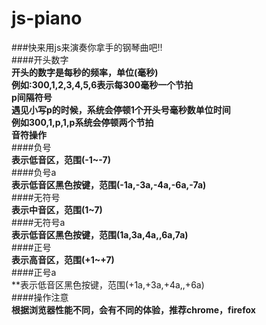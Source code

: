 # js-piano
###快来用js来演奏你拿手的钢琴曲吧!!<br />
####开头数字<br />
**开头的数字是每秒的频率，单位(毫秒)**<br />
**例如:300,1,2,3,4,5,6表示每300毫秒一个节拍**<br />
**p间隔符号**<br />
**遇见小写p的时候，系统会停顿1个开头号毫秒数单位时间**<br />
**例如300,1,p,1,p系统会停顿两个节拍**<br />
**音符操作**<br />
####负号<br />
**表示低音区，范围(-1~-7)**<br />
####负号a<br />
**表示低音区黑色按键，范围(-1a,-3a,-4a,-6a,-7a)**<br />
####无符号<br />
**表示中音区，范围(1~7)**<br />
####无符号a<br />
**表示低音区黑色按键，范围(1a,3a,4a,,6a,7a)**<br />
####正号<br />
**表示高音区，范围(+1~+7)**<br />
####正号a<br />
**表示低音区黑色按键，范围(+1a,+3a,+4a,,+6a)<br />
####操作注意<br />
**根据浏览器性能不同，会有不同的体验，推荐chrome，firefox<br />**
